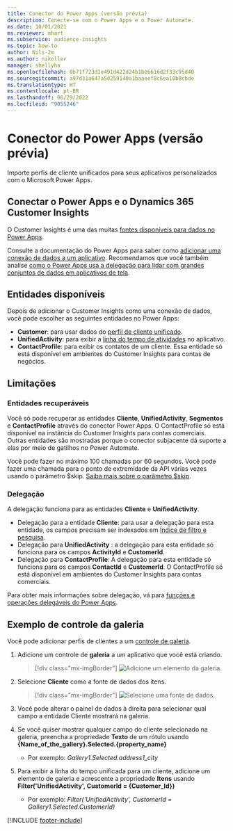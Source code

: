 ```yaml
---
title: Conector do Power Apps (versão prévia)
description: Conecte-se com o Power Apps e o Power Automate.
ms.date: 10/01/2021
ms.reviewer: mhart
ms.subservice: audience-insights
ms.topic: how-to
author: Nils-2m
ms.author: nikeller
manager: shellyha
ms.openlocfilehash: 0b71f723d1e491d422d24b1be6616d2f33c95d40
ms.sourcegitcommit: a97d31a647a5d259140a1baaeef8c6ea10b8cbde
ms.translationtype: HT
ms.contentlocale: pt-BR
ms.lasthandoff: 06/29/2022
ms.locfileid: "9055246"
---
```

# <a name="power-apps-connector-preview"></a>Conector do Power Apps (versão prévia)

Importe perfis de cliente unificados para seus aplicativos personalizados com o Microsoft Power Apps.

## <a name="connect-power-apps-and-dynamics-365-customer-insights"></a>Conectar o Power Apps e o Dynamics 365 Customer Insights

O Customer Insights é uma das muitas [fontes disponíveis para dados no Power Apps](/powerapps/maker/canvas-apps/working-with-data-sources).

Consulte a documentação do Power Apps para saber como [adicionar uma conexão de dados a um aplicativo](/powerapps/maker/canvas-apps/add-data-connection). Recomendamos que você também analise [como o Power Apps usa a delegação para lidar com grandes conjuntos de dados em aplicativos de tela](/powerapps/maker/canvas-apps/delegation-overview).

## <a name="available-entities"></a>Entidades disponíveis

Depois de adicionar o Customer Insights como uma conexão de dados, você pode escolher as seguintes entidades no Power Apps:

- **Customer**: para usar dados do [perfil de cliente unificado](customer-profiles.md).
- **UnifiedActivity**: para exibir a [linha do tempo de atividades](activities.md) no aplicativo.
- **ContactProfile**: para exibir os contatos de um cliente. Essa entidade só está disponível em ambientes do Customer Insights para contas de negócios.

## <a name="limitations"></a>Limitações

### <a name="retrievable-entities"></a>Entidades recuperáveis

Você só pode recuperar as entidades **Cliente**, **UnifiedActivity**, **Segmentos** e **ContactProfile** através do conector Power Apps. O ContactProfile só está disponível na instância do Customer Insights para contas comerciais. Outras entidades são mostradas porque o conector subjacente dá suporte a elas por meio de gatilhos no Power Automate.

Você pode fazer no máximo 100 chamadas por 60 segundos. Você pode fazer uma chamada para o ponto de extremidade da API várias vezes usando o parâmetro $skip. [Saiba mais sobre o parâmetro $skip](/connectors/customerinsights/#get-items-from-an-entity).

### <a name="delegation"></a>Delegação

A delegação funciona para as entidades **Cliente** e **UnifiedActivity**. 

- Delegação para a entidade **Cliente**: para usar a delegação para esta entidade, os campos precisam ser indexados em [Índice de filtro e pesquisa](search-filter-index.md).  
- Delegação para **UnifiedActivity** : a delegação para esta entidade só funciona para os campos **ActivityId** e **CustomerId**.  
- Delegação para **ContactProfile**: A delegação para esta entidade só funciona para os campos **ContactId** e **CustomerId**. O ContactProfile só está disponível em ambientes do Customer Insights para contas comerciais.

Para obter mais informações sobre delegação, vá para [funções e operações delegáveis do Power Apps](/powerapps/maker/canvas-apps/delegation-overview). 

## <a name="example-gallery-control"></a>Exemplo de controle da galeria

Você pode adicionar perfis de clientes a um [controle de galeria](/powerapps/maker/canvas-apps/add-gallery).

1. Adicione um controle de **galeria** a um aplicativo que você está criando.

    > [!div class="mx-imgBorder"]
    > ![Adicione um elemento da galeria.](media/connector-powerapps9.png "Adicione um elemento da galeria.")

2. Selecione **Cliente** como a fonte de dados dos itens.

    > [!div class="mx-imgBorder"]
    > ![Selecione uma fonte de dados.](media/choose-datasource-powerapps.png "Selecione uma fonte de dados.")

3. Você pode alterar o painel de dados à direita para selecionar qual campo a entidade Cliente mostrará na galeria.

4. Se você quiser mostrar qualquer campo do cliente selecionado na galeria, preencha a propriedade **Texto** de um rótulo usando **{Name_of_the_gallery}.Selected.{property_name}**  
    - Por exemplo: _Gallery1.Selected.address1_city_

5. Para exibir a linha do tempo unificada para um cliente, adicione um elemento de galeria e acrescente a propriedade **Itens** usando **Filter('UnifiedActivity', CustomerId = {Customer_Id})**  
    - Por exemplo: _Filter('UnifiedActivity', CustomerId = Gallery1.Selected.CustomerId)_


[!INCLUDE [footer-include](includes/footer-banner.md)]

